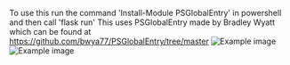 To use this run the command 'Install-Module PSGlobalEntry' in powershell and then call 'flask run'
This uses PSGlobalEntry made by Bradley Wyatt which can be found at https://github.com/bwya77/PSGlobalEntry/tree/master
![Example image](https://media.discordapp.net/attachments/965432614133583872/1127096061928951898/Screenshot_2023-07-07_213616.jpg?width=897&height=657)
![Example image](https://media.discordapp.net/attachments/965432614133583872/1127096061681471578/Screenshot_2023-07-07_213550.jpg?width=1169&height=657)

